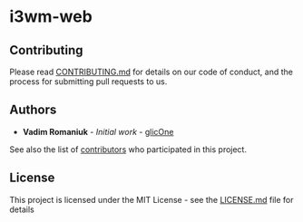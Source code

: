 # i3wm-web

## Contributing

Please read [CONTRIBUTING.md](CONTRIBUTING.md) for details on our code of conduct, and the process for submitting pull requests to us.

## Authors

* **Vadim Romaniuk** - *Initial work* - [glicOne](https://github.com/RomaniukVadim)

See also the list of [contributors](https://github.com/RomaniukVadim/i3wm-web/contributors) who participated in this project.

## License

This project is licensed under the MIT License - see the [LICENSE.md](LICENSE.md) file for details
